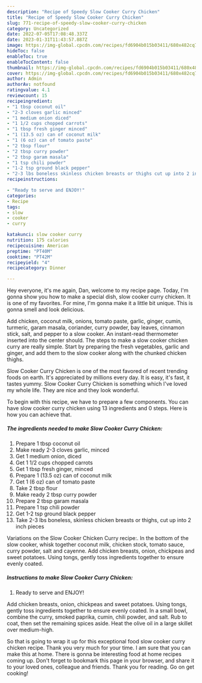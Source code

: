```yaml
---
description: "Recipe of Speedy Slow Cooker Curry Chicken"
title: "Recipe of Speedy Slow Cooker Curry Chicken"
slug: 771-recipe-of-speedy-slow-cooker-curry-chicken
category: Uncategorized
date: 2022-07-05T17:08:48.337Z
date: 2023-01-31T11:43:57.887Z
image: https://img-global.cpcdn.com/recipes/fd6904b015b03411/680x482cq70/slow-cooker-curry-chicken-recipe-main-photo.jpg
hideToc: false
enableToc: true
enableTocContent: false
thumbnail: https://img-global.cpcdn.com/recipes/fd6904b015b03411/680x482cq70/slow-cooker-curry-chicken-recipe-main-photo.jpg
cover: https://img-global.cpcdn.com/recipes/fd6904b015b03411/680x482cq70/slow-cooker-curry-chicken-recipe-main-photo.jpg
author: Admin
authorAv: notfound
ratingvalue: 4.1
reviewcount: 15
recipeingredient:
- "1 tbsp coconut oil"
- "2-3 cloves garlic minced"
- "1 medium onion diced"
- "1 1/2 cups chopped carrots"
- "1 tbsp fresh ginger minced"
- "1 (13.5 oz) can of coconut milk"
- "1 (6 oz) can of tomato paste"
- "2 tbsp flour"
- "2 tbsp curry powder"
- "2 tbsp garam masala"
- "1 tsp chili powder"
- "1-2 tsp ground black pepper"
- "2-3 lbs boneless skinless chicken breasts or thighs cut up into 2 inch pieces"
recipeinstructions:

- "Ready to serve and ENJOY!"
categories:
- Recipe
tags:
- slow
- cooker
- curry

katakunci: slow cooker curry 
nutrition: 175 calories
recipecuisine: American
preptime: "PT40M"
cooktime: "PT42M"
recipeyield: "4"
recipecategory: Dinner

---
```



Hey everyone, it's me again, Dan, welcome to my recipe page. Today, I'm gonna show you how to make a special dish, slow cooker curry chicken. It is one of my favorites. For mine, I'm gonna make it a little bit unique. This is gonna smell and look delicious.

Add chicken, coconut milk, onions, tomato paste, garlic, ginger, cumin, turmeric, garam masala, coriander, curry powder, bay leaves, cinnamon stick, salt, and pepper to a slow cooker. An instant-read thermometer inserted into the center should. The steps to make a slow cooker chicken curry are really simple. Start by preparing the fresh vegetables, garlic and ginger, and add them to the slow cooker along with the chunked chicken thighs.

Slow Cooker Curry Chicken is one of the most favored of recent trending foods on earth. It's appreciated by millions every day. It is easy, it's fast, it tastes yummy. Slow Cooker Curry Chicken is something which I've loved my whole life. They are nice and they look wonderful.


To begin with this recipe, we have to prepare a few components. You can have slow cooker curry chicken using 13 ingredients and 0 steps. Here is how you can achieve that.

<!--inarticleads1-->

##### The ingredients needed to make Slow Cooker Curry Chicken:

1. Prepare 1 tbsp coconut oil
1. Make ready 2-3 cloves garlic, minced
1. Get 1 medium onion, diced
1. Get 1 1/2 cups chopped carrots
1. Get 1 tbsp fresh ginger, minced
1. Prepare 1 (13.5 oz) can of coconut milk
1. Get 1 (6 oz) can of tomato paste
1. Take 2 tbsp flour
1. Make ready 2 tbsp curry powder
1. Prepare 2 tbsp garam masala
1. Prepare 1 tsp chili powder
1. Get 1-2 tsp ground black pepper
1. Take 2-3 lbs boneless, skinless chicken breasts or thighs, cut up into 2 inch pieces


Variations on the Slow Cooker Chicken Curry recipe:. In the bottom of the slow cooker, whisk together coconut milk, chicken stock, tomato sauce, curry powder, salt and cayenne. Add chicken breasts, onion, chickpeas and sweet potatoes. Using tongs, gently toss ingredients together to ensure evenly coated. 

<!--inarticleads2-->

##### Instructions to make Slow Cooker Curry Chicken:


1. Ready to serve and ENJOY!

Add chicken breasts, onion, chickpeas and sweet potatoes. Using tongs, gently toss ingredients together to ensure evenly coated. In a small bowl, combine the curry, smoked paprika, cumin, chili powder, and salt. Rub to coat, then set the remaining spices aside. Heat the olive oil in a large skillet over medium-high. 

So that is going to wrap it up for this exceptional food slow cooker curry chicken recipe. Thank you very much for your time. I am sure that you can make this at home. There is gonna be interesting food at home recipes coming up. Don't forget to bookmark this page in your browser, and share it to your loved ones, colleague and friends. Thank you for reading. Go on get cooking!
